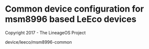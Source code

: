 Common device configuration for msm8996 based LeEco devices
===========================================================

Copyright 2017 - The LineageOS Project

device/leeco/msm8996-common
